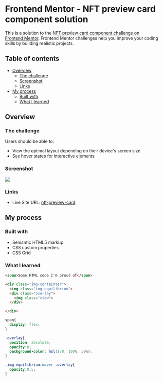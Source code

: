 
# Frontend Mentor - NFT preview card component solution

This is a solution to the [NFT preview card component challenge on Frontend Mentor](https://www.frontendmentor.io/challenges/nft-preview-card-component-SbdUL_w0U). Frontend Mentor challenges help you improve your coding skills by building realistic projects.

## Table of contents

- [Overview](#overview)
  - [The challenge](#the-challenge)
  - [Screenshot](#screenshot)
  - [Links](#links)
- [My process](#my-process)
  - [Built with](#built-with)
  - [What I learned](#what-i-learned)


## Overview

### The challenge

Users should be able to:

- View the optimal layout depending on their device's screen size
- See hover states for interactive elements

### Screenshot

![](./screenshot.jpg)


### Links

- Live Site URL: [nft-preview-card](https://nicosq77.github.io/nft-preview-card/)

## My process

### Built with

- Semantic HTML5 markup
- CSS custom properties
- CSS Grid
### What I learned


```html
<span>Some HTML code I'm proud of</span>

<div class="img-containter">
  <img class="img-equilibrium">
  <div class="overlay">
    <img class="view">
  </div>

</div>
```
```css
span{
  display: flex;
}

.overlay{
  position: absolute;
  opacity:0;
  background-color: hsl(178, 100%, 50%);
}

.img-equilibrium:hover .overlay{
  opacity:0.5;
}

```
